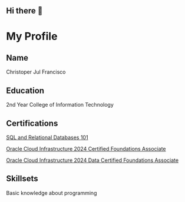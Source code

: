 ## Hi there 👋

<!--
**Christoper18/Christoper18** is a ✨ _special_ ✨ repository because its `README.md` (this file) appears on your GitHub profile.

Here are some ideas to get you started:

- 🔭 I’m currently working on ...
- 🌱 I’m currently learning ...
- 👯 I’m looking to collaborate on ...
- 🤔 I’m looking for help with ...
- 💬 Ask me about ...
- 📫 How to reach me: ...
- 😄 Pronouns: ...
- ⚡ Fun fact: ...
-->

# My Profile
## Name
Christoper Jul Francisco

## Education
2nd Year College of Information Technology

## Certifications
[SQL and Relational Databases 101](https://courses.cognitiveclass.ai/certificates/a20c4569e3f84048b6a064be8c8abcc4)

[Oracle Cloud Infrastructure 2024 Certified Foundations Associate](https://catalog-education.oracle.com/ords/certview/sharebadge?id=24049A77ED790A7E4D9121B5B4F4ED9B2BB2455FEB5A57FF60EFD139BC1BE22F&fbclid=IwY2xjawG-wzJleHRuA2FlbQIxMQABHdoWwYuChAILSNGieW9KDv1-i57PFwSDe7AyhrTwRIgxL7YllJfYPHu1Lg_aem_re9RTQrt4jaLv4R9d-9iHg)

[Oracle Cloud Infrastructure 2024 Data Certified Foundations Associate](https://catalog-education.oracle.com/ords/certview/sharebadge?id=24049A77ED790A7E4D9121B5B4F4ED9B349C64C902777A556D5AE3B4FEED19CA&fbclid=IwY2xjawG-wxdleHRuA2FlbQIxMQABHeE8p_kD-PDlaoCMXeBQsJl-lpSi1EOjrBlFfoZU3pEBob7Gd7vcpFN3jA_aem_oYoPubITuQxP45MIvFyGvw)

## Skillsets
Basic knowledge about programming
